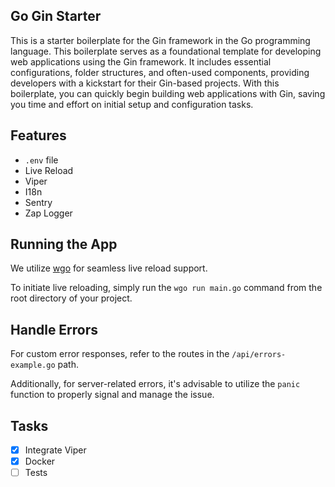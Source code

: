 ## Go Gin Starter

This is a starter boilerplate for the Gin framework in the Go programming language. This boilerplate serves as a foundational template for developing web applications using the Gin framework. It includes essential configurations, folder structures, and often-used components, providing developers with a kickstart for their Gin-based projects. With this boilerplate, you can quickly begin building web applications with Gin, saving you time and effort on initial setup and configuration tasks.

## Features
- `.env` file
- Live Reload
- Viper
- I18n
- Sentry
- Zap Logger

## Running the App

We utilize [wgo](https://github.com/bokwoon95/wgo) for seamless live reload support. 

To initiate live reloading, simply run the `wgo run main.go` command from the root directory of your project.

## Handle Errors

For custom error responses, refer to the routes in the `/api/errors-example.go` path. 

Additionally, for server-related errors, it's advisable to utilize the `panic` function to properly signal and manage the issue.

## Tasks
- [x] Integrate Viper
- [x] Docker
- [ ] Tests 
